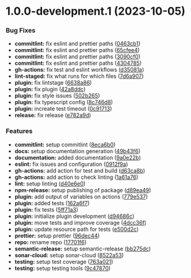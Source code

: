 # 1.0.0-development.1 (2023-10-05)

### Bug Fixes

- **commitlint:** fix eslint and prettier paths ([0463cb1](https://github.com/ikari-engine/plugouts/commit/0463cb16e0be57753a0110c39cea572c7fa267d8))
- **commitlint:** fix eslint and prettier paths ([65cfee4](https://github.com/ikari-engine/plugouts/commit/65cfee44cfefdb171271851ef4babbd14095ffcb))
- **commitlint:** fix eslint and prettier paths ([3090cf0](https://github.com/ikari-engine/plugouts/commit/3090cf0637ba79d27a6a60ba2107d29f2ab26c0e))
- **commitlint:** fix eslint and prettier paths ([4304785](https://github.com/ikari-engine/plugouts/commit/4304785568ce3f66241f947bb2ae79c752d37412))
- **gh-actions:** fix test and eslint workflows ([d35081a](https://github.com/ikari-engine/plugouts/commit/d35081a5457a47e828a8946250f0ac86fc81f1ee))
- **lint-staged:** fix what runs for which files ([7d6a907](https://github.com/ikari-engine/plugouts/commit/7d6a907e0ae64ddc8f99fac0823fbc55bdc5c8fe))
- **plugin:** fix lintstage ([6638a86](https://github.com/ikari-engine/plugouts/commit/6638a86f22012500db71e84395791e0d814120ed))
- **plugin:** fix plugin ([42a8ddc](https://github.com/ikari-engine/plugouts/commit/42a8ddcacbe0948e89699cd0f2363a03203eeaf0))
- **plugin:** fix style issues ([502b265](https://github.com/ikari-engine/plugouts/commit/502b26520a0b273b43e00614f7406549b73d902a))
- **plugin:** fix typescript config ([8c746d8](https://github.com/ikari-engine/plugouts/commit/8c746d8e89676326fcb6de58973c2ba1e44c7ca4))
- **plugin:** increate test timeout ([0c91713](https://github.com/ikari-engine/plugouts/commit/0c91713f5e21cdde8c10316ec2d39e38cb03de6e))
- **release:** fix release ([e782a9d](https://github.com/ikari-engine/plugouts/commit/e782a9d586f22c2b29dcea3202bdb79be61acac3))

### Features

- **commitlint:** setup commitlint ([8eca6b0](https://github.com/ikari-engine/plugouts/commit/8eca6b032fb0409eee1e7a0c282a1ea92197508b))
- **docs:** setup documentation generation ([49b43f6](https://github.com/ikari-engine/plugouts/commit/49b43f643e3c582b0719dc08bbfe86b8423e24c2))
- **documentation:** added documentation ([9a0e22b](https://github.com/ikari-engine/plugouts/commit/9a0e22bbfe475eeb72791cbd490384d83978fd28))
- **eslint:** fix issues and configuration ([0912f9a](https://github.com/ikari-engine/plugouts/commit/0912f9ad2218bac8b31275249807813abe4480c8))
- **gh-actions:** add action for test and build ([d63ca8b](https://github.com/ikari-engine/plugouts/commit/d63ca8bd8e54137d7ce393691e0d4e0be9b07233))
- **gh-actions:** add action to check linting ([1a61a76](https://github.com/ikari-engine/plugouts/commit/1a61a769bc73f47d2045918556b12d5a9ecec34d))
- **lint:** setup linting ([d40e6e0](https://github.com/ikari-engine/plugouts/commit/d40e6e0260310ceac0a669b6ba1c1d8ff9dec55f))
- **npm-release:** setup publishing of package ([d89ea49](https://github.com/ikari-engine/plugouts/commit/d89ea49afe1b8defda4c6a1c768d34cd814111e3))
- **plugin:** add output of variables on actions ([779e537](https://github.com/ikari-engine/plugouts/commit/779e5376daed2209d5b0ffda6632eb621d313844))
- **plugin:** added tests ([162a6f7](https://github.com/ikari-engine/plugouts/commit/162a6f73a71241aeafa2bccd0cd05e5264f6e7a5))
- **plugin:** fix tests ([5ff71a3](https://github.com/ikari-engine/plugouts/commit/5ff71a3ef10a9937486b6d9a9e97b77716b5dbec))
- **plugin:** initialize plugin development ([d94686c](https://github.com/ikari-engine/plugouts/commit/d94686cf76335185005b14f5d65c56b32285bb73))
- **plugin:** move tests and improve coverage ([4dcc36f](https://github.com/ikari-engine/plugouts/commit/4dcc36f1b0450300d5eeda04d6734886a69b382d))
- **plugin:** update resource path for tests ([e500d2c](https://github.com/ikari-engine/plugouts/commit/e500d2c8ae424feb089dff3b48970be05a499e84))
- **prettier:** setup prettier ([96dec44](https://github.com/ikari-engine/plugouts/commit/96dec44b8acdb7f655a2bec4e9689f9ab40dd420))
- **repo:** rename repo ([17701f6](https://github.com/ikari-engine/plugouts/commit/17701f6b9261537898a7861e08927b84ef46c874))
- **semantic-release:** setup semantic-release ([bb275dc](https://github.com/ikari-engine/plugouts/commit/bb275dc879d292cf434583fc8fa733c4f4a7e9ab))
- **sonar-cloud:** setup sonar-cloud ([8522a53](https://github.com/ikari-engine/plugouts/commit/8522a536754b57ef4d626603eb6c53f390b05cb8))
- **testing:** setup test coverage ([763a021](https://github.com/ikari-engine/plugouts/commit/763a0212c0babee1e46a180ac3dade3f7e31524d))
- **testing:** setup testing tools ([9c47870](https://github.com/ikari-engine/plugouts/commit/9c47870968f8ad20b98e3b3cf50d87c8d37f4c07))
